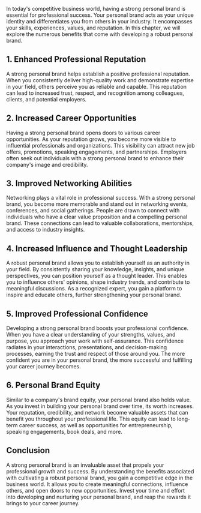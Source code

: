 
In today's competitive business world, having a strong personal brand is essential for professional success. Your personal brand acts as your unique identity and differentiates you from others in your industry. It encompasses your skills, experiences, values, and reputation. In this chapter, we will explore the numerous benefits that come with developing a robust personal brand.

## 1\. Enhanced Professional Reputation

A strong personal brand helps establish a positive professional reputation. When you consistently deliver high-quality work and demonstrate expertise in your field, others perceive you as reliable and capable. This reputation can lead to increased trust, respect, and recognition among colleagues, clients, and potential employers.

## 2\. Increased Career Opportunities

Having a strong personal brand opens doors to various career opportunities. As your reputation grows, you become more visible to influential professionals and organizations. This visibility can attract new job offers, promotions, speaking engagements, and partnerships. Employers often seek out individuals with a strong personal brand to enhance their company's image and credibility.

## 3\. Improved Networking Abilities

Networking plays a vital role in professional success. With a strong personal brand, you become more memorable and stand out in networking events, conferences, and social gatherings. People are drawn to connect with individuals who have a clear value proposition and a compelling personal brand. These connections can lead to valuable collaborations, mentorships, and access to industry insights.

## 4\. Increased Influence and Thought Leadership

A robust personal brand allows you to establish yourself as an authority in your field. By consistently sharing your knowledge, insights, and unique perspectives, you can position yourself as a thought leader. This enables you to influence others' opinions, shape industry trends, and contribute to meaningful discussions. As a recognized expert, you gain a platform to inspire and educate others, further strengthening your personal brand.

## 5\. Improved Professional Confidence

Developing a strong personal brand boosts your professional confidence. When you have a clear understanding of your strengths, values, and purpose, you approach your work with self-assurance. This confidence radiates in your interactions, presentations, and decision-making processes, earning the trust and respect of those around you. The more confident you are in your personal brand, the more successful and fulfilling your career journey becomes.

## 6\. Personal Brand Equity

Similar to a company's brand equity, your personal brand also holds value. As you invest in building your personal brand over time, its worth increases. Your reputation, credibility, and network become valuable assets that can benefit you throughout your professional life. This equity can lead to long-term career success, as well as opportunities for entrepreneurship, speaking engagements, book deals, and more.

## Conclusion

A strong personal brand is an invaluable asset that propels your professional growth and success. By understanding the benefits associated with cultivating a robust personal brand, you gain a competitive edge in the business world. It allows you to create meaningful connections, influence others, and open doors to new opportunities. Invest your time and effort into developing and nurturing your personal brand, and reap the rewards it brings to your career journey.
